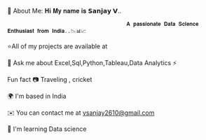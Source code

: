 💫 About Me:
                                                    𝐇𝐢 𝐌𝐲 𝐧𝐚𝐦𝐞 𝐢𝐬 𝗦𝗮𝗻𝗷𝗮𝘆 𝗩..                                            
                                                    
                                                    
                                          𝐀 𝐩𝐚𝐬𝐬𝐢𝐨𝐧𝐚𝐭𝐞 𝐃𝐚𝐭𝐚 𝐒𝐜𝐢𝐞𝐧𝐜𝐞 𝐄𝐧𝐭𝐡𝐮𝐬𝐢𝐚𝐬𝐭 𝐟𝐫𝐨𝐦 𝐈𝐧𝐝𝐢𝐚..📉📊📈 
⭐All of my projects are available at 

💬 Ask me about Excel,Sql,Python,Tableau,Data Analytics ⚡

Fun fact 📷 Traveling , cricket

🌍 I'm based in India

✉️ You can contact me at vsanjay2610@gmail.com

🧠 I'm learning Data science

